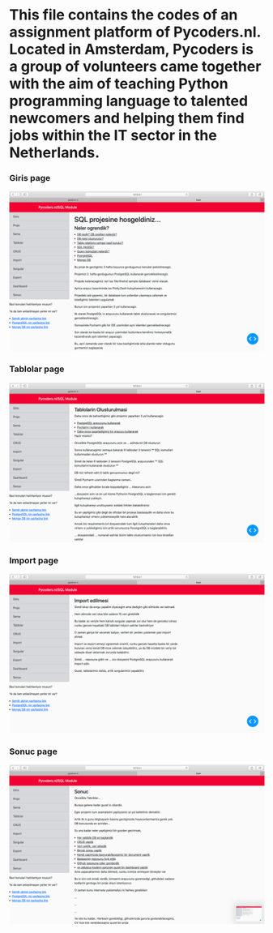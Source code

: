 # This file contains the codes of an assignment platform of Pycoders.nl. Located in Amsterdam, Pycoders is a group of volunteers came together with the aim of teaching Python programming language to talented newcomers and helping them find jobs within the IT sector in the Netherlands.

### Giris page
<img src="screenshots/giris-page.png">

### Tablolar page
<img src="screenshots/tablolar-page.png">

### Import page
<img src="screenshots/import-page.png">

### Sonuc page
<img src="screenshots/sonuc-page.png">
